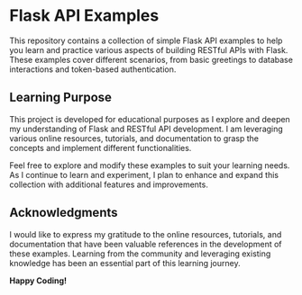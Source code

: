 # Flask API Examples

This repository contains a collection of simple Flask API examples to help you learn and practice various aspects of building RESTful APIs with Flask. These examples cover different scenarios, from basic greetings to database interactions and token-based authentication.

## Learning Purpose

This project is developed for educational purposes as I explore and deepen my understanding of Flask and RESTful API development. I am leveraging various online resources, tutorials, and documentation to grasp the concepts and implement different functionalities.

Feel free to explore and modify these examples to suit your learning needs. As I continue to learn and experiment, I plan to enhance and expand this collection with additional features and improvements.

## Acknowledgments

I would like to express my gratitude to the online resources, tutorials, and documentation that have been valuable references in the development of these examples. Learning from the community and leveraging existing knowledge has been an essential part of this learning journey.

**Happy Coding!**
